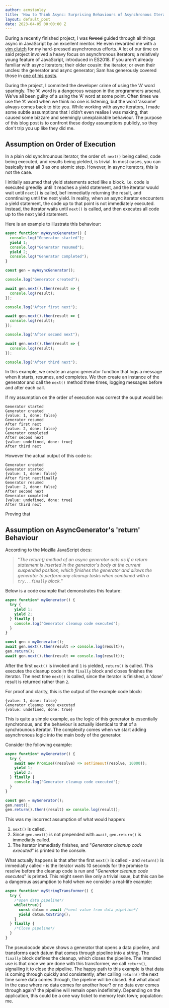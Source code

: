 ```yaml
---
author: acmstanley
title: 'How to Think Async: Surprising Behaviours of Asynchronous Iterators and Generators in JavaScript'
layout: default_post
date: 2023-04-05 00:00:00 Z
---
```


During a recently finished project, I was ~~forced~~ guided through all things async in JavaScript by an excellent mentor. He even rewarded me with a [vim clutch](https://blog.scottlogic.com/2022/12/08/building-a-rusty-vim-clutch.html) for my hard-pressed asynchronous efforts. A lot of our time on said project involved a heavy focus on asynchronous iterators; a relatively young feature of JavaScript, introduced in ES2018. If you aren’t already familiar with async iterators; their older cousin: the iterator; or even their uncles: the generator and async generator; Sam has generously covered those in <a href="https://blog.scottlogic.com/2020/04/22/Async-Iterators-Across-Execution-Contexts.html">one of his posts</a>.

During the project, I commited the developer crime of using the 'A' word sparingly. The ’A’ word is a dangerous weapon in the programmers arsenal. We’ve all been guilty of a using the ‘A’ word at some point. Often times we use the ‘A’ word when we think no one is listening, but the word ‘assume’ always comes back to bite you. While working with async iterators, I made some subtle assumptions that I didn’t even realise I was making, that caused some bizzare and seemingly unexplainable behaviour. The purpose of this blog post is to confront these dodgy assumptions publicly, so they don't trip you up like they did me.

## Assumption on Order of Execution

In a plain old synchrounous iterator, the order of: `next()` being called, code being executed, and results being yielded, is trivial. In most cases, you can basically treat all 3 as one atomic step. However, in async iterators, this is not the case.

I initially assumed that yield statements acted like a block. I.e. code is executed greedliy until it reaches a yield statement, and the iterator would wait until `next()` is called, bef immediatly returning the result, and conntinuing until the next yield. In reality, when an async iterator encounters a yield statement, the code up to that point is not immediately executed. Instead, the iterator waits until `next()` is called, and then executes all code up to the next yield statement.

Here is an example to illustrate this behaviour:

~~~ javascript
async function* myAsyncGenerator() {
  console.log("Generator started");
  yield 1;
  console.log("Generator resumed");
  yield 2;
  console.log("Generator completed");
}

const gen = myAsyncGenerator();

console.log("Generator created");

await gen.next().then(result => {
  console.log(result);
});

console.log("After first next");

await gen.next().then(result => {
  console.log(result);
});

console.log("After second next");

await gen.next().then(result => {
  console.log(result);
});

console.log("After third next");
~~~

In this example, we create an async generator function that logs a message when it starts, resumes, and completes. We then create an instance of the generator and call the `next()` method three times, logging messages before and after each call.

If my assumption on the order of execution was correct the ouput would be: 

~~~
Generator started
Generator created
{value: 1, done: false}
Generator resumed
After first next
{value: 2, done: false}
Generator completed
After second next
{value: undefined, done: true}
After third next
~~~

However the actual output of this code is:

~~~
Generator created
Generator started
{value: 1, done: false}
After first nextfinally
Generator resumed
{value: 2, done: false}
After second next
Generator completed
{value: undefined, done: true}
After third next
~~~

Proving that 

## Assumption on AsyncGenerator's 'return' Behaviour

According to the Mozilla JavaScript docs:

>"*The return() method of an async generator acts as if a return statement is inserted in the generator's body at the current suspended position, which finishes the generator and allows the generator to perform any cleanup tasks when combined with a `try...finally` block.*"

Below is a code example that demonstrates this feature:

~~~ javascript
async function* myGenerator() {
  try {
    yield 1;
    yield 2;
  } finally {
    console.log("Generator cleanup code executed");
  }
}

const gen = myGenerator();
await gen.next().then(result => console.log(result));
gen.return();
await gen.next().then(result => console.log(result));
~~~

After the first `next()` is invoked and `1` is yielded, `return()` is called. This executes the cleanup code in the `finally` block and closes finishes the iterator. The next time `next()` is called, since the iterator is finished, a 'done' result is returned rather than `2`.

For proof and clarity, this is the output of the example code block:
~~~
{value: 1, done: false}
Generator cleanup code executed
{value: undefined, done: true}
~~~

This is quite a simple example, as the logic of this generator is essentially synchronous, and the behaviour is actually identical to that of a synchrounous iterator. The complexity comes when we start adding asynchronous logic into the main body of the generator.

Consider the following example:

~~~ javascript
async function* myGenerator() {
  try {
    await new Promise((resolve) => setTimeout(resolve, 10000));
    yield 1;
    yield 2;
  } finally {
    console.log("Generator cleanup code executed");
  }
}

const gen = myGenerator();
gen.next();
gen.return().then((result) => console.log(result));
~~~

This was my incorrect assumption of what would happen:
1. `next()` is called.
2. Since `gen.next()` is not prepended with `await`, `gen.return()` is immediatly called.
3. The iterator immediatly finishes, and "*Generator cleanup code executed*" is printed to the console.

What actually happens is that after the first `next()` is called - and `return()` is immediatly called - is the iterator waits 10 seconds for the promise to resolve before the cleanup code is run and "*Generator cleanup code executed*" is printed. This might seem like only a trivial issue, but this can be a dangerous assumption to hold when we consider a real-life example:

~~~ javascript
async function* myStringTransformer() {
  try {
    /*open data pipeline*/
    while(true){
      const datum = await /*next value from data pipeline*/
      yield datum.toString();
    }
  } finally {
    /*Close pipeline*/
  }
}
~~~

The pseudocode above shows a generator that opens a data pipeline, and transforms each datum that comes through pipeline into a string. The `finally` block defines the cleanup, which closes the pipeline. The intended use is that once we are done with this transformer, we call `return()`, signalling it to close the pipeline. The happy path to this example is that data is coming through quickly and consistently; after calling `return()` the next time some data comes through, the pipeline will be closed. But what about in the case where no data comes for another hour? or no data ever comes through again? the pipeline will remain open indefinitely. Depending on the application, this could be a one way ticket to memory leak town; population: me.






